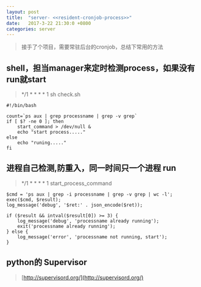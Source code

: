 ```yaml
---
layout: post
title:  "server- <<resident-cronjob-process>>"
date:   2017-3-22 21:30:0 +0800
categories: server
---
```


>接手了个项目，需要常驻后台的cronjob，总结下常用的方法

## shell，担当manager来定时检测process，如果没有run就start
>*/1 * * * * 1 sh check.sh


    #!/bin/bash
    
    count=`ps aux | grep processname | grep -v grep`
    if [ $? -ne 0 ]; then
        start_command > /dev/null &
        echo "start process....."
    else
        echo "runing....."
    fi

## 进程自己检测,防重入，同一时间只一个进程 run

>*/1 * * * * 1 start_process_command

    $cmd = 'ps aux | grep -i processname | grep -v grep | wc -l';
    exec($cmd, $result);
    log_message('debug', '$ret:' . json_encode($ret));

    if ($result && intval($result[0]) >= 3) {
        log_message('debug', 'processname already running');
        exit('processname already running');
    } else {
        log_message('error', 'processname not running, start');
    }
    
   
## python的 Supervisor
>[http://supervisord.org/](http://supervisord.org/)

